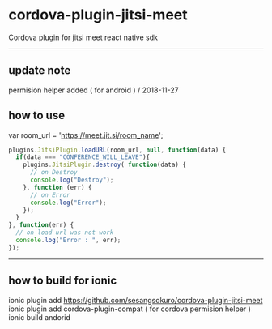 # cordova-plugin-jitsi-meet
Cordova plugin for jitsi meet react native sdk

---

## update note

permision helper added ( for android ) / 2018-11-27

## how to use

var room_url = 'https://meet.jit.si/room_name';

```javascript
plugins.JitsiPlugin.loadURL(room_url, null, function(data) {
  if(data === "CONFERENCE_WILL_LEAVE"){
    plugins.JitsiPlugin.destroy( function(data) {
      // on Destroy
      console.log("Destroy");
    }, function (err) {
      // on Error
      console.log("Error");
    });
  }
}, function(err) {
  // on load url was not work
  console.log("Error : ", err);
});
```

---

## how to build for ionic

ionic plugin add https://github.com/sesangsokuro/cordova-plugin-jitsi-meet
ionic plugin add cordova-plugin-compat
( for cordova permision helper )
ionic build andorid
